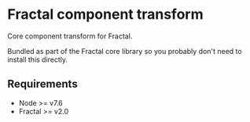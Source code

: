# Fractal component transform

Core component transform for Fractal.

Bundled as part of the Fractal core library so you probably don't need to install this directly.

## Requirements

* Node >= v7.6
* Fractal >= v2.0
